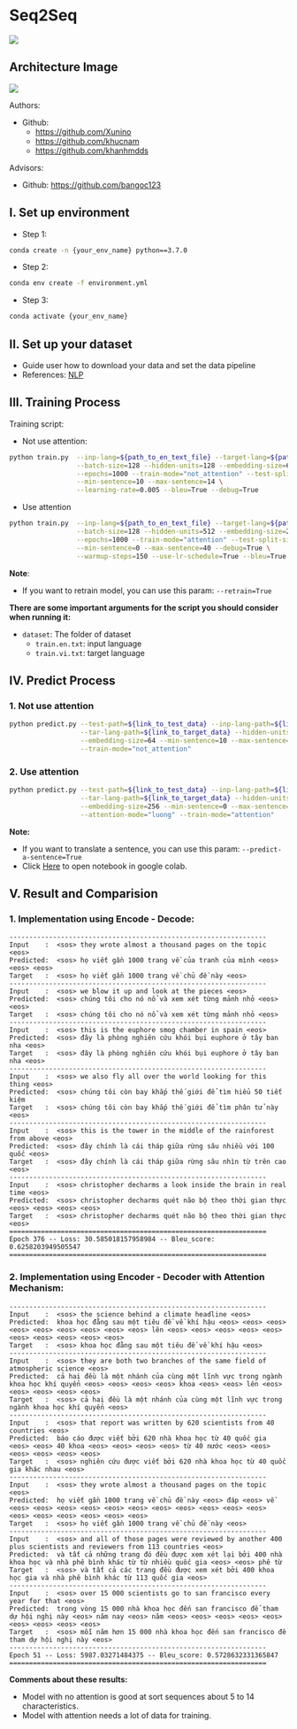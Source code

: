 # Seq2Seq

<b align="center">
<img src="https://github.com/protonx-tf-03-projects/Seq2Seq/blob/main/assets/team.png"/>
</b>

## Architecture Image

<b align="center">
<img src="https://github.com/protonx-tf-03-projects/Seq2Seq/blob/main/assets/Net.png"/>
</b>

Authors:

- Github:
    - https://github.com/Xunino
    - https://github.com/khucnam
    - https://github.com/khanhmdds

Advisors:

- Github: https://github.com/bangoc123

## I. Set up environment

- Step 1:

```bash
conda create -n {your_env_name} python==3.7.0
```

- Step 2:

```bash
conda env create -f environment.yml
```

- Step 3:

```bash
conda activate {your_env_name}
``` 

## II. Set up your dataset

- Guide user how to download your data and set the data pipeline
- References: [NLP](https://github.com/protonx-tf-03-projects/Seq2Seq/tree/main/dataset)

## III. Training Process

Training script:

- Not use attention:

```bash
python train.py  --inp-lang=${path_to_en_text_file} --target-lang=${path_to_vi_text_file} \
                 --batch-size=128 --hidden-units=128 --embedding-size=64 \
                 --epochs=1000 --train-mode="not_attention" --test-split-size=0.1 \
                 --min-sentence=10 --max-sentence=14 \
                 --learning-rate=0.005 --bleu=True --debug=True
```

- Use attention

```bash
python train.py  --inp-lang=${path_to_en_text_file} --target-lang=${path_to_vi_text_file} \
                 --batch-size=128 --hidden-units=512 --embedding-size=256 \
                 --epochs=1000 --train-mode="attention" --test-split-size=0.001 \
                 --min-sentence=0 --max-sentence=40 --debug=True \
                 --warmup-steps=150 --use-lr-schedule=True --bleu=True
```

**Note**:

- If you want to retrain model, you can use this param: ```--retrain=True```

**There are some important arguments for the script you should consider when running it:**

- `dataset`: The folder of dataset
    - `train.en.txt`: input language
    - `train.vi.txt`: target language

## IV. Predict Process

### 1. Not use attention

```bash
python predict.py --test-path=${link_to_test_data} --inp-lang-path=${link_to_input_data} \
                  --tar-lang-path=${link_to_target_data} --hidden-units=128 \
                  --embedding-size=64 --min-sentence=10 --max-sentence=14 \
                  --train-mode="not_attention"
```

### 2. Use attention

```bash
python predict.py --test-path=${link_to_test_data} --inp-lang-path=${link_to_input_data} \
                  --tar-lang-path=${link_to_target_data} --hidden-units=512 \
                  --embedding-size=256 --min-sentence=0 --max-sentence=40 \
                  --attention-mode="luong" --train-mode="attention"
```

**Note:**

- If you want to translate a sentence, you can use this param: `--predict-a-sentence=True`
- Click [Here](https://colab.research.google.com/drive/11X9pk2rdBAjXVQugfqxPDezZCuj8_QD9#scrollTo=jqC_yVxZ4qje) to open notebook in google colab.

## V. Result and Comparision

### 1. Implementation using Encode - Decode:

```
-----------------------------------------------------------------
Input    :  <sos> they wrote almost a thousand pages on the topic <eos>
Predicted:  <sos> họ viết gần 1000 trang về của tranh của mình <eos> <eos> <eos>
Target   :  <sos> họ viết gần 1000 trang về chủ đề này <eos>
-----------------------------------------------------------------
Input    :  <sos> we blow it up and look at the pieces <eos>
Predicted:  <sos> chúng tôi cho nó nổ và xem xét từng mảnh nhỏ <eos> <eos>
Target   :  <sos> chúng tôi cho nó nổ và xem xét từng mảnh nhỏ <eos>
-----------------------------------------------------------------
Input    :  <sos> this is the euphore smog chamber in spain <eos>
Predicted:  <sos> đây là phòng nghiên cứu khói bụi euphore ở tây ban nha <eos>
Target   :  <sos> đây là phòng nghiên cứu khói bụi euphore ở tây ban nha <eos>
-----------------------------------------------------------------
Input    :  <sos> we also fly all over the world looking for this thing <eos>
Predicted:  <sos> chúng tôi còn bay khắp thế giới để tìm hiểu 50 tiết kiệm
Target   :  <sos> chúng tôi còn bay khắp thế giới để tìm phân tử này <eos>
-----------------------------------------------------------------
Input    :  <sos> this is the tower in the middle of the rainforest from above <eos>
Predicted:  <sos> đây chính là cái tháp giữa rừng sâu nhiều với 100 quốc <eos>
Target   :  <sos> đây chính là cái tháp giữa rừng sâu nhìn từ trên cao <eos>
-----------------------------------------------------------------
Input    :  <sos> christopher decharms a look inside the brain in real time <eos>
Predicted:  <sos> christopher decharms quét não bộ theo thời gian thực <eos> <eos> <eos> <eos>
Target   :  <sos> christopher decharms quét não bộ theo thời gian thực <eos>
=================================================================
Epoch 376 -- Loss: 30.585018157958984 -- Bleu_score: 0.6258203949505547
=================================================================
```

### 2. Implementation using Encoder - Decoder with Attention Mechanism:

```
-----------------------------------------------------------------
Input    :  <sos> the science behind a climate headline <eos>
Predicted:  khoa học đằng sau một tiêu đề về khí hậu <eos> <eos> <eos> <eos> <eos> <eos> <eos> <eos> <eos> lên <eos> <eos> <eos> <eos> <eos> <eos> <eos> <eos> <eos> <eos>
Target   :  <sos> khoa học đằng sau một tiêu đề về khí hậu <eos>
-----------------------------------------------------------------
Input    :  <sos> they are both two branches of the same field of atmospheric science <eos>
Predicted:  cả hai đều là một nhánh của cùng một lĩnh vực trong ngành khoa học khí quyển <eos> <eos> <eos> <eos> khoa <eos> <eos> lên <eos> <eos> <eos> <eos> <eos>
Target   :  <sos> cả hai đều là một nhánh của cùng một lĩnh vực trong ngành khoa học khí quyển <eos>
-----------------------------------------------------------------
Input    :  <sos> that report was written by 620 scientists from 40 countries <eos>
Predicted:  báo cáo được viết bởi 620 nhà khoa học từ 40 quốc gia <eos> <eos> 40 khoa <eos> <eos> <eos> <eos> từ 40 nước <eos> <eos> <eos> <eos> <eos> <eos>
Target   :  <sos> nghiên cứu được viết bởi 620 nhà khoa học từ 40 quốc gia khác nhau <eos>
-----------------------------------------------------------------
Input    :  <sos> they wrote almost a thousand pages on the topic <eos>
Predicted:  họ viết gần 1000 trang về chủ đề này <eos> đáp <eos> về <eos> <eos> <eos> <eos> <eos> <eos> <eos> <eos> <eos> <eos> <eos> <eos> <eos> <eos> <eos> <eos> <eos>
Target   :  <sos> họ viết gần 1000 trang về chủ đề này <eos>
-----------------------------------------------------------------
Input    :  <sos> and all of those pages were reviewed by another 400 plus scientists and reviewers from 113 countries <eos>
Predicted:  và tất cả những trang đó đều được xem xét lại bởi 400 nhà khoa học và nhà phê bình khác từ từ nhiều quốc gia <eos> <eos> phê từ
Target   :  <sos> và tất cả các trang đều được xem xét bởi 400 khoa học gia và nhà phê bình khác từ 113 quốc gia <eos>
-----------------------------------------------------------------
Input    :  <sos> over 15 000 scientists go to san francisco every year for that <eos>
Predicted:  trong vòng 15 000 nhà khoa học đến san francisco để tham dự hội nghị này <eos> năm nay <eos> năm <eos> <eos> <eos> <eos> <eos> <eos> <eos> <eos> <eos>
Target   :  <sos> mỗi năm hơn 15 000 nhà khoa học đến san francisco để tham dự hội nghị này <eos>
-----------------------------------------------------------------
Epoch 51 -- Loss: 5987.03271484375 -- Bleu_score: 0.5728632331365847
=================================================================
```

**Comments about these results:**

- Model with no attention is good at sort sequences about 5 to 14 characteristics.
- Model with attention needs a lot of data for training.

